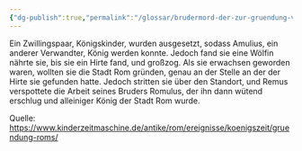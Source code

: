 ```yaml
---
{"dg-publish":true,"permalink":"/glossar/brudermord-der-zur-gruendung-von-rom-fuehrte/"}
---
```

 

Ein Zwillingspaar, Königskinder, wurden ausgesetzt, sodass Amulius, ein anderer Verwandter, König werden konnte. Jedoch fand sie eine Wölfin nährte sie, bis sie ein Hirte fand, und großzog. Als sie erwachsen geworden waren, wollten sie die Stadt Rom gründen, genau an der Stelle an der der Hirte sie gefunden hatte. Jedoch stritten sie über den Standort, und Remus verspottete die Arbeit seines Bruders Romulus, der ihn dann wütend erschlug und alleiniger König der Stadt Rom wurde. 



Quelle:
https://www.kinderzeitmaschine.de/antike/rom/ereignisse/koenigszeit/gruendung-roms/ 
